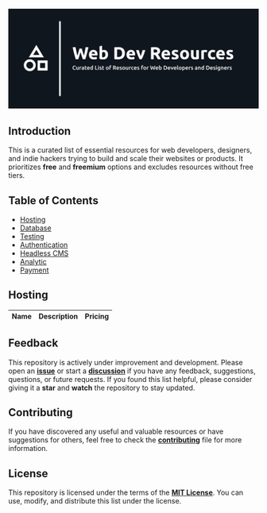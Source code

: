 ![Web Dev Resources](./banner.png)

## Introduction

This is a curated list of essential resources for web developers, designers, and indie hackers
trying to build and scale their websites or products. It prioritizes **free** and **freemium**
options and excludes resources without free tiers.

## Table of Contents

-  [Hosting](#-hosting)
-  [Database](#-database)
-  [Testing](#-testing)
-  [Authentication](#-authentication)
-  [Headless CMS](#-headless-cms)
-  [Analytic](#-analytic)
-  [Payment](#-payment)

## Hosting

| Name | Description | Pricing |
| ---- | ----------- | ------- |

## Feedback

This repository is actively under improvement and development.
Please open an [**issue**](https://github.com/syahrizaldev/webdev-resources/issues)
or start a [**discussion**](https://github.com/syahrizaldev/webdev-resources/discussions)
if you have any feedback, suggestions, questions, or future requests. If you found this list helpful,
please consider giving it a **star** and **watch** the repository to stay updated.

## Contributing

If you have discovered any useful and valuable resources or have suggestions for others,
feel free to check the [**contributing**](./contributing.md) file for more information.

## License

This repository is licensed under the terms of the [**MIT License**](./license).
You can use, modify, and distribute this list under the license.
